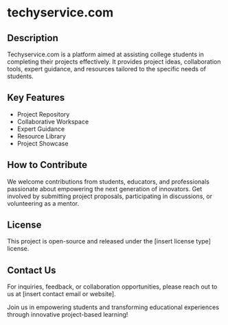 # techyservice.com

## Description
Techyservice.com is a platform aimed at assisting college students in completing their projects effectively. It provides project ideas, collaboration tools, expert guidance, and resources tailored to the specific needs of students.

## Key Features
- Project Repository
- Collaborative Workspace
- Expert Guidance
- Resource Library
- Project Showcase

## How to Contribute
We welcome contributions from students, educators, and professionals passionate about empowering the next generation of innovators. Get involved by submitting project proposals, participating in discussions, or volunteering as a mentor.

## License
This project is open-source and released under the [insert license type] license.

## Contact Us
For inquiries, feedback, or collaboration opportunities, please reach out to us at [insert contact email or website].

Join us in empowering students and transforming educational experiences through innovative project-based learning!
